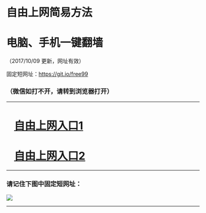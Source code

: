 ﻿# 自由上网简易方法

# 电脑、手机一键翻墙

（2017/10/09 更新，网址有效）

固定短网址：https://git.io/free99

### （微信如打不开，请转到浏览器打开）


***





# &nbsp;&nbsp; <a href="http://ft129522212.fwq-tz-1001.info/fwqtz01.html?t=10090014583 " target="_blank">自由上网入口1</a>
# &nbsp;&nbsp; <a href="http://ft156530977.fwq-tz-1002.info/fwqtz02.html?t=100900113309 " target="_blank">自由上网入口2</a>
***

### 请记住下图中固定短网址：

<img src="https://s3-us-west-2.amazonaws.com/fwq-1001/yjfq-20170905okok.png" /> 


***

